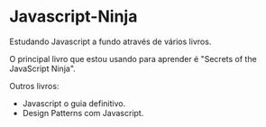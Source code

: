 # Javascript-Ninja
Estudando Javascript a fundo através de vários livros.

O principal livro que estou usando para aprender é "Secrets of the JavaScript Ninja".

Outros livros:

* Javascript o guia definitivo.
* Design Patterns com Javascript.
